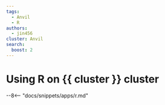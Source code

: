 ```yaml
---
tags:
  - Anvil
  - R
authors:
  - jin456
cluster: Anvil
search:
  boost: 2
---
```


# Using R on {{ cluster }} cluster

--8<-- "docs/snippets/apps/r.md"